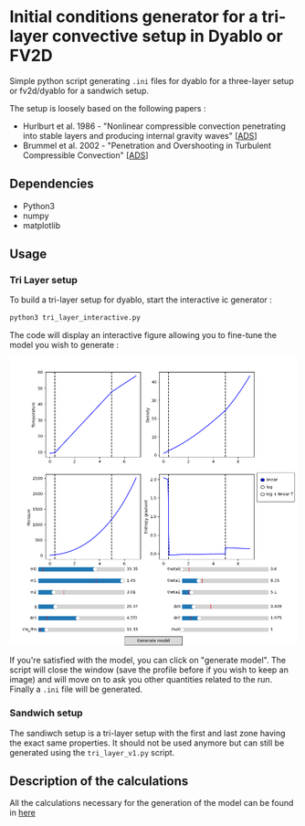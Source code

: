 # Initial conditions generator for a tri-layer convective setup in Dyablo or FV2D

Simple python script generating `.ini` files for dyablo for a three-layer setup or fv2d/dyablo for a sandwich setup.

The setup is loosely based on the following papers : 

 * Hurlburt et al. 1986 - "Nonlinear compressible convection penetrating into stable layers and producing internal gravity waves" [[ADS](https://ui.adsabs.harvard.edu/abs/1986ApJ...311..563H/abstract)]
 * Brummel et al. 2002 - "Penetration and Overshooting in Turbulent Compressible Convection" [[ADS](https://ui.adsabs.harvard.edu/abs/2002ApJ...570..825B/abstract)]

 ## Dependencies
 * Python3
 * numpy
 * matplotlib

 ## Usage

 ### Tri Layer setup

To build a tri-layer setup for dyablo, start the interactive ic generator :
 ```bash
 python3 tri_layer_interactive.py
 ```

 The code will display an interactive figure allowing you to fine-tune the model you wish to generate :

 ![Matplotlib window allowing the fine tuning of a model in terms of parameters](figs/example_profile.png)

If you're satisfied with the model, you can click on "generate model". The script will close the window (save the profile before if you wish to keep an image) and will move on to ask you other quantities related to the run. Finally a `.ini` file will be generated.

### Sandwich setup

The sandiwch setup is a tri-layer setup with the first and last zone having the exact same properties. It should not be used anymore but can still be generated using the `tri_layer_v1.py` script.

 ## Description of the calculations

 All the calculations necessary for the generation of the model can be found in [here](docs/Tri_Layer_Setup.pdf)